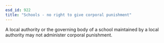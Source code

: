```yaml
---
esd_id: 922
title: "Schools - no right to give corporal punishment"
---
```


A local authority or the governing body of a school maintained by a local authority may not administer corporal punishment.

